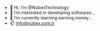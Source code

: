 - 👋 Hi, I’m @NubexTechnology
- 👀 I’m interested in developing softwares...
- 🌱 I’m currently learning earning money...
- 📫 info@nubex.com.tr

<!---
NubexTechnology/NubexTechnology is a ✨ special ✨ repository because its `README.md` (this file) appears on your GitHub profile.
You can click the Preview link to take a look at your changes.
--->
